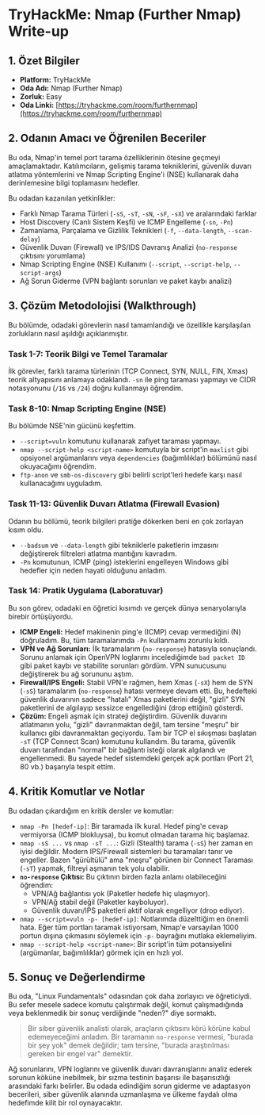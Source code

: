 # TryHackMe: Nmap (Further Nmap) Write-up

## 1. Özet Bilgiler

* **Platform:** TryHackMe
* **Oda Adı:** Nmap (Further Nmap)
* **Zorluk:** Easy
* **Oda Linki:** [https://tryhackme.com/room/furthernmap](https://tryhackme.com/room/furthernmap)

## 2. Odanın Amacı ve Öğrenilen Beceriler

Bu oda, Nmap'in temel port tarama özelliklerinin ötesine geçmeyi amaçlamaktadır. Katılımcıların, gelişmiş tarama tekniklerini, güvenlik duvarı atlatma yöntemlerini ve Nmap Scripting Engine'i (NSE) kullanarak daha derinlemesine bilgi toplamasını hedefler.

Bu odadan kazanılan yetkinlikler:

* Farklı Nmap Tarama Türleri (`-sS`, `-sT`, `-sN`, `-sF`, `-sX`) ve aralarındaki farklar
* Host Discovery (Canlı Sistem Keşfi) ve ICMP Engelleme (`-sn`, `-Pn`)
* Zamanlama, Parçalama ve Gizlilik Teknikleri (`-f`, `--data-length`, `--scan-delay`)
* Güvenlik Duvarı (Firewall) ve IPS/IDS Davranış Analizi (`no-response` çıktısını yorumlama)
* Nmap Scripting Engine (NSE) Kullanımı (`--script`, `--script-help`, `--script-args`)
* Ağ Sorun Giderme (VPN bağlantı sorunları ve paket kaybı analizi)

## 3. Çözüm Metodolojisi (Walkthrough)

Bu bölümde, odadaki görevlerin nasıl tamamlandığı ve özellikle karşılaşılan zorlukların nasıl aşıldığı açıklanmıştır.

### Task 1-7: Teorik Bilgi ve Temel Taramalar

İlk görevler, farklı tarama türlerinin (TCP Connect, SYN, NULL, FIN, Xmas) teorik altyapısını anlamaya odaklandı. `-sn` ile ping taraması yapmayı ve CIDR notasyonunu (`/16` vs `/24`) doğru kullanmayı öğrendim.

### Task 8-10: Nmap Scripting Engine (NSE)

Bu bölümde NSE'nin gücünü keşfettim.

* `--script=vuln` komutunu kullanarak zafiyet taraması yapmayı.
* `nmap --script-help <script-name>` komutuyla bir script'in `maxlist` gibi opsiyonel argümanlarını veya `dependencies` (bağımlılıklar) bölümünü nasıl okuyacağımı öğrendim.
* `ftp-anon` ve `smb-os-discovery` gibi belirli script'leri hedefe karşı nasıl kullanacağımı uyguladım.

### Task 11-13: Güvenlik Duvarı Atlatma (Firewall Evasion)

Odanın bu bölümü, teorik bilgileri pratiğe dökerken beni en çok zorlayan kısım oldu.

* `--badsum` ve `--data-length` gibi tekniklerle paketlerin imzasını değiştirerek filtreleri atlatma mantığını kavradım.
* `-Pn` komutunun, ICMP (ping) isteklerini engelleyen Windows gibi hedefler için neden hayati olduğunu anladım.

### Task 14: Pratik Uygulama (Laboratuvar)

Bu son görev, odadaki en öğretici kısımdı ve gerçek dünya senaryolarıyla birebir örtüşüyordu.

* **ICMP Engeli:** Hedef makinenin ping'e (ICMP) cevap vermediğini (N) doğruladım. Bu, tüm taramalarımda `-Pn` kullanmamı zorunlu kıldı.
* **VPN ve Ağ Sorunları:** İlk taramalarım (`no-response`) hatasıyla sonuçlandı. Sorunu anlamak için OpenVPN loglarımı incelediğimde `bad packet ID` gibi paket kaybı ve stabilite sorunları gördüm. VPN sunucusunu değiştirerek bu ağ sorununu aştım.
* **Firewall/IPS Engeli:** Stabil VPN'e rağmen, hem Xmas (`-sX`) hem de SYN (`-sS`) taramalarım (`no-response`) hatası vermeye devam etti. Bu, hedefteki güvenlik duvarının sadece "hatalı" Xmas paketlerini değil, "gizli" SYN paketlerini de algılayıp sessizce engellediğini (drop ettiğini) gösterdi.
* **Çözüm:** Engeli aşmak için strateji değiştirdim. Güvenlik duvarını atlatmanın yolu, "gizli" davranmaktan değil, tam tersine "meşru" bir kullanıcı gibi davranmaktan geçiyordu. Tam bir TCP el sıkışması başlatan `-sT` (TCP Connect Scan) komutunu kullandım. Bu tarama, güvenlik duvarı tarafından "normal" bir bağlantı isteği olarak algılandı ve engellenmedi. Bu sayede hedef sistemdeki gerçek açık portları (Port 21, 80 vb.) başarıyla tespit ettim.

## 4. Kritik Komutlar ve Notlar

Bu odadan çıkardığım en kritik dersler ve komutlar:

* `nmap -Pn [hedef-ip]`: Bir taramada ilk kural. Hedef ping'e cevap vermiyorsa (ICMP blokluysa), bu komut olmadan tarama hiç başlamaz.
* `nmap -sS ...` vs `nmap -sT ...`: Gizli (Stealth) tarama (`-sS`) her zaman en iyisi değildir. Modern IPS/Firewall sistemleri bu taramaları tanır ve engeller. Bazen "gürültülü" ama "meşru" görünen bir Connect Taraması (`-sT`) yapmak, filtreyi aşmanın tek yolu olabilir.
* **`no-response` Çıktısı:** Bu çıktının birden fazla anlamı olabileceğini öğrendim:
    * VPN/Ağ bağlantısı yok (Paketler hedefe hiç ulaşmıyor).
    * VPN/Ağ stabil değil (Paketler kayboluyor).
    * Güvenlik duvarı/IPS paketleri aktif olarak engelliyor (drop ediyor).
* `nmap --script=vuln -p- [hedef-ip]`: Notlarımda düzelttiğim en önemli hata. Eğer tüm portları taramak istiyorsam, Nmap'e varsayılan 1000 portun dışına çıkmasını söylemek için `-p-` bayrağını mutlaka eklemeliyim.
* `nmap --script-help <script-name>`: Bir script'in tüm potansiyelini (argümanlar, bağımlılıklar) görmek için en hızlı yol.

## 5. Sonuç ve Değerlendirme

Bu oda, "Linux Fundamentals" odasından çok daha zorlayıcı ve öğreticiydi. Bu sefer mesele sadece komutu çalıştırmak değil, komut çalışmadığında veya beklenmedik bir sonuç verdiğinde "neden?" diye sormaktı.

> Bir siber güvenlik analisti olarak, araçların çıktısını körü körüne kabul edemeyeceğimi anladım. Bir taramanın `no-response` vermesi, "burada bir şey yok" demek değildir; tam tersine, "burada araştırılması gereken bir engel var" demektir.

Ağ sorunlarını, VPN loglarını ve güvenlik duvarı davranışlarını analiz ederek sorunun köküne inebilmek, bir sızma testinin başarısı ile başarısızlığı arasındaki farkı belirler. Bu odada edindiğim sorun giderme ve adaptasyon becerileri, siber güvenlik alanında uzmanlaşma ve ülkeme faydalı olma hedefimde kilit bir rol oynayacaktır.
